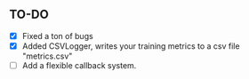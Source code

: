 ## TO-DO
- [x] Fixed a ton of bugs
- [x] Added CSVLogger, writes your training metrics to a csv file "metrics.csv"
- [ ] Add a flexible callback system.
